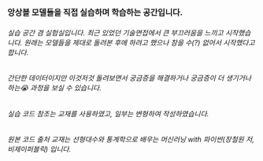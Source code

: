 ### 앙상블 모델들을 직접 실습하며 학습하는 공간입니다.

###### 실습 공간 겸 실험실입니다. 최근 있었던 기술면접에서 큰 부끄러움을 느끼고 시작했습니다. 원래는 모델들을 제대로 돌려본 후에 하려고 했으나 참을 수(?) 없어서 시작했다고 합니다.

###### 간단한 데이터이지만 이것저것 돌려보면서 궁금증을 해결하거나 궁금증이 더 생기거나 하는😭 과정을 보실 수 있습니다.

###### 실습 코드 참조는 교재를 사용하였고, 일부는 변형하여 작성하였습니다.

###### *원본 코드 출처 교재는 선형대수와 통계학으로 배우는 머신러닝 with 파이썬(장철원 저, 비제이퍼블릭) 입니다.*



